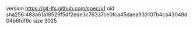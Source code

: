 version https://git-lfs.github.com/spec/v1
oid sha256:483a61a18529f5df2ede3c76337ce0fca45daea933107b4ca43048d04b6fdf9c
size 3025
